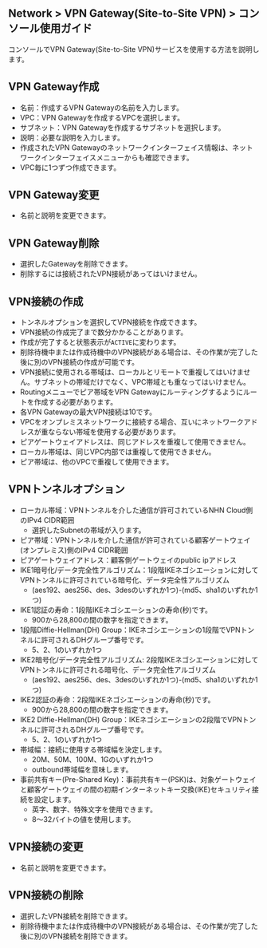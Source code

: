 ## Network > VPN Gateway(Site-to-Site VPN) > コンソール使用ガイド

コンソールでVPN Gateway(Site-to-Site VPN)サービスを使用する方法を説明します。

## VPN Gateway作成

* 名前：作成するVPN Gatewayの名前を入力します。
* VPC：VPN Gatewayを作成するVPCを選択します。
* サブネット：VPN Gatewayを作成するサブネットを選択します。
* 説明：必要な説明を入力します。
* 作成されたVPN Gatewayのネットワークインターフェイス情報は、ネットワークインターフェイスメニューからも確認できます。
* VPC毎に1つずつ作成できます。

## VPN Gateway変更

* 名前と説明を変更できます。

## VPN Gateway削除

* 選択したGatewayを削除できます。
* 削除するには接続されたVPN接続があってはいけません。

## VPN接続の作成

* トンネルオプションを選択してVPN接続を作成できます。
* VPN接続の作成完了まで数分かかることがあります。
* 作成が完了すると状態表示が`ACTIVE`に変わります。
* 削除待機中または作成待機中のVPN接続がある場合は、その作業が完了した後に別のVPN接続の作成が可能です。
* VPN接続に使用される帯域は、ローカルとリモートで重複してはいけません。サブネットの帯域だけでなく、VPC帯域とも重なってはいけません。
* Routingメニューでピア帯域をVPN Gatewayにルーティングするようにルートを作成する必要があります。
* 各VPN Gatewayの最大VPN接続は10です。
* VPCをオンプレミスネットワークに接続する場合、互いにネットワークアドレスが重ならない帯域を使用する必要があります。
* ピアゲートウェイアドレスは、同じアドレスを重複して使用できません。
* ローカル帯域は、同じVPC内部では重複して使用できません。
* ピア帯域は、他のVPCで重複して使用できます。

## VPNトンネルオプション
* ローカル帯域：VPNトンネルを介した通信が許可されているNHN Cloud側のIPv4 CIDR範囲
    * 選択したSubnetの帯域が入ります。
* ピア帯域：VPNトンネルを介した通信が許可されている顧客ゲートウェイ(オンプレミス)側のIPv4 CIDR範囲
* ピアゲートウェイアドレス：顧客側ゲートウェイのpublic ipアドレス
* IKE1暗号化/データ完全性アルゴリズム：1段階IKEネゴシエーションに対してVPNトンネルに許可されている暗号化、データ完全性アルゴリズム
    * (aes192、aes256、des、3desのいずれか1つ)-(md5、sha1のいずれか1つ)
* IKE1認証の寿命：1段階IKEネゴシエーションの寿命(秒)です。
    * 900から28,800の間の数字を指定できます。
* 1段階Diffie-Hellman(DH) Group：IKEネゴシエーションの1段階でVPNトンネルに許可されるDHグループ番号です。
    * 5、2、1のいずれか1つ
* IKE2暗号化/データ完全性アルゴリズム: 2段階IKEネゴシエーションに対してVPNトンネルに許可される暗号化、データ完全性アルゴリズム
    * (aes192、aes256、des、3desのいずれか1つ)-(md5、sha1のいずれか1つ)
* IKE2認証の寿命：2段階IKEネゴシエーションの寿命(秒)です。
    * 900から28,800の間の数字を指定できます。
* IKE2 Diffie-Hellman(DH) Group：IKEネゴシエーションの2段階でVPNトンネルに許可されるDHグループ番号です。
    * 5、2、1のいずれか1つ
* 帯域幅：接続に使用する帯域幅を決定します。
    * 20M、50M、100M、1Gのいずれか1つ
    * outbound帯域幅を意味します。
* 事前共有キー(Pre-Shared Key)：事前共有キー(PSK)は、対象ゲートウェイと顧客ゲートウェイの間の初期インターネットキー交換(IKE)セキュリティ接続を設定します。
    * 英字、数字、特殊文字を使用できます。
    * 8～32バイトの値を使用します。

## VPN接続の変更

* 名前と説明を変更できます。

## VPN接続の削除

* 選択したVPN接続を削除できます。
* 削除待機中または作成待機中のVPN接続がある場合は、その作業が完了した後に別のVPN接続を削除できます。
